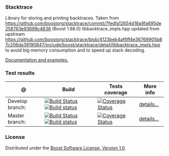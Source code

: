 ### Stacktrace
Library for storing and printing backtraces.
Taken from https://github.com/boostorg/stacktrace/commit/7fedfa12654d18a9fa695de258763e93699c4636 (Boost 1.68.0)
libbacktrace_impls.hpp updated from upstream https://github.com/boostorg/stacktrace/blob/4123beb4af6ff4e36769905b87c206da39190847/include/boost/stacktrace/detail/libbacktrace_impls.hpp to avoid big memory consumption and to speed up stack decoding.

[Documentation and examples.](http://boostorg.github.io/stacktrace/index.html)


### Test results
@               | Build         | Tests coverage | More info
----------------|-------------- | -------------- |-----------
Develop branch:  | [![Build Status](https://travis-ci.org/boostorg/stacktrace.svg?branch=develop)](https://travis-ci.org/boostorg/stacktrace) [![Build status](https://ci.appveyor.com/api/projects/status/l3aak4j8k39rx08t/branch/develop?svg=true)](https://ci.appveyor.com/project/apolukhin/stacktrace/branch/develop) | [![Coverage Status](https://coveralls.io/repos/github/boostorg/stacktrace/badge.svg?branch=develop)](https://coveralls.io/github/boostorg/stacktrace?branch=develop) | [details...](http://www.boost.org/development/tests/develop/developer/stacktrace.html)
Master branch:  | [![Build Status](https://travis-ci.org/boostorg/stacktrace.svg?branch=master)](https://travis-ci.org/boostorg/stacktrace) [![Build status](https://ci.appveyor.com/api/projects/status/l3aak4j8k39rx08t/branch/master?svg=true)](https://ci.appveyor.com/project/apolukhin/stacktrace/branch/master) | [![Coverage Status](https://coveralls.io/repos/github/boostorg/stacktrace/badge.svg?branch=master)](https://coveralls.io/github/boostorg/stacktrace?branch=master) | [details...](http://www.boost.org/development/tests/master/developer/stacktrace.html)


### License
Distributed under the [Boost Software License, Version 1.0](http://boost.org/LICENSE_1_0.txt).
